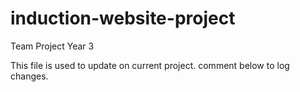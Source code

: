 # induction-website-project
Team Project Year 3

This file is used to update on current project. 
comment below to log changes.
